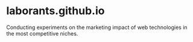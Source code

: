 # laborants.github.io
Conducting experiments on the marketing impact of web technologies in the most competitive niches.
